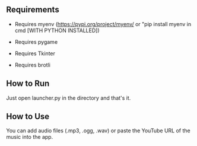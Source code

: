 ## Requirements

- Requires myenv (https://pypi.org/project/myenv/ or "pip install myenv in cmd [WITH PYTHON INSTALLED])

- Requires pygame

- Requires Tkinter

- Requires brotli

## How to Run

Just open launcher.py in the directory and that's it.

## How to Use

You can add audio files (.mp3, .ogg, .wav) or paste the YouTube URL of the music into the app.
